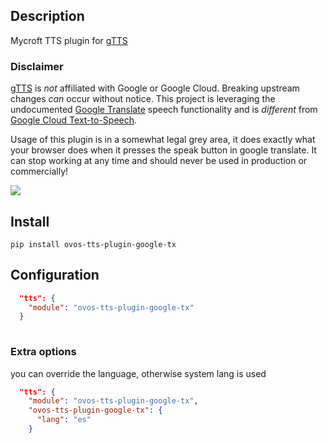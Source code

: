 ## Description
Mycroft TTS plugin for [gTTS](https://github.com/pndurette/gTTS)

### Disclaimer

[gTTS](https://github.com/pndurette/gTTS) is *not* affiliated with Google or Google Cloud. Breaking upstream changes *can* occur without notice. This project is leveraging the undocumented [Google Translate](https://translate.google.com) speech functionality and is *different* from [Google Cloud Text-to-Speech](https://cloud.google.com/text-to-speech/).

Usage of this plugin is in a somewhat legal grey area, it does exactly what your browser does when it presses the speak button in google translate. 
It can stop working at any time and should never be used in production or commercially!

![](./gtts.png)

## Install

`pip install ovos-tts-plugin-google-tx`

## Configuration

```json
  "tts": {
    "module": "ovos-tts-plugin-google-tx"
  }
 
```

### Extra options

you can override the language, otherwise system lang is used

```json
  "tts": {
    "module": "ovos-tts-plugin-google-tx",
    "ovos-tts-plugin-google-tx": {
      "lang": "es"
    }
 
```


